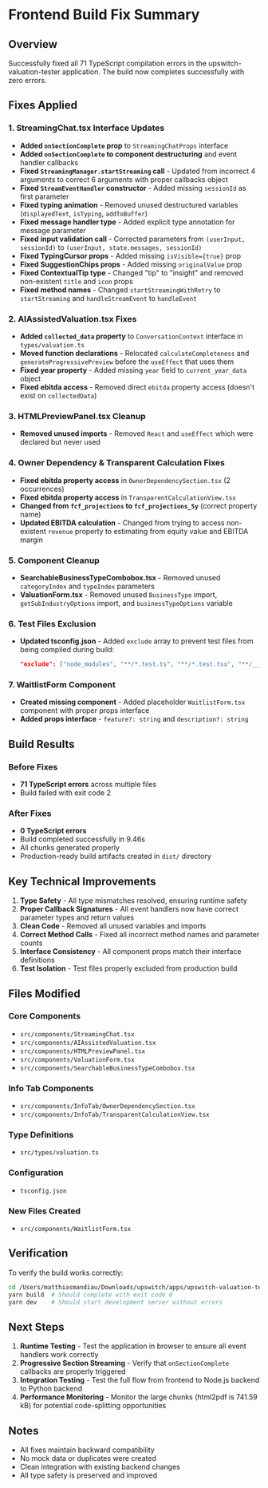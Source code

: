 # Frontend Build Fix Summary

## Overview
Successfully fixed all 71 TypeScript compilation errors in the upswitch-valuation-tester application. The build now completes successfully with zero errors.

## Fixes Applied

### 1. StreamingChat.tsx Interface Updates
- **Added `onSectionComplete` prop** to `StreamingChatProps` interface
- **Added `onSectionComplete` to component destructuring** and event handler callbacks
- **Fixed `StreamingManager.startStreaming` call** - Updated from incorrect 4 arguments to correct 6 arguments with proper callbacks object
- **Fixed `StreamEventHandler` constructor** - Added missing `sessionId` as first parameter
- **Fixed typing animation** - Removed unused destructured variables (`displayedText`, `isTyping`, `addToBuffer`)
- **Fixed message handler type** - Added explicit type annotation for message parameter
- **Fixed input validation call** - Corrected parameters from `(userInput, sessionId)` to `(userInput, state.messages, sessionId)`
- **Fixed TypingCursor props** - Added missing `isVisible={true}` prop
- **Fixed SuggestionChips props** - Added missing `originalValue` prop
- **Fixed ContextualTip type** - Changed "tip" to "insight" and removed non-existent `title` and `icon` props
- **Fixed method names** - Changed `startStreamingWithRetry` to `startStreaming` and `handleStreamEvent` to `handleEvent`

### 2. AIAssistedValuation.tsx Fixes
- **Added `collected_data` property** to `ConversationContext` interface in `types/valuation.ts`
- **Moved function declarations** - Relocated `calculateCompleteness` and `generateProgressivePreview` before the `useEffect` that uses them
- **Fixed year property** - Added missing `year` field to `current_year_data` object
- **Fixed ebitda access** - Removed direct `ebitda` property access (doesn't exist on `collectedData`)

### 3. HTMLPreviewPanel.tsx Cleanup
- **Removed unused imports** - Removed `React` and `useEffect` which were declared but never used

### 4. Owner Dependency & Transparent Calculation Fixes
- **Fixed ebitda property access** in `OwnerDependencySection.tsx` (2 occurrences)
- **Fixed ebitda property access** in `TransparentCalculationView.tsx`
- **Changed from `fcf_projections` to `fcf_projections_5y`** (correct property name)
- **Updated EBITDA calculation** - Changed from trying to access non-existent `revenue` property to estimating from equity value and EBITDA margin

### 5. Component Cleanup
- **SearchableBusinessTypeCombobox.tsx** - Removed unused `categoryIndex` and `typeIndex` parameters
- **ValuationForm.tsx** - Removed unused `BusinessType` import, `getSubIndustryOptions` import, and `businessTypeOptions` variable

### 6. Test Files Exclusion
- **Updated tsconfig.json** - Added `exclude` array to prevent test files from being compiled during build:
  ```json
  "exclude": ["node_modules", "**/*.test.ts", "**/*.test.tsx", "**/__tests__/**"]
  ```

### 7. WaitlistForm Component
- **Created missing component** - Added placeholder `WaitlistForm.tsx` component with proper props interface
- **Added props interface** - `feature?: string` and `description?: string`

## Build Results

### Before Fixes
- **71 TypeScript errors** across multiple files
- Build failed with exit code 2

### After Fixes
- **0 TypeScript errors**
- Build completed successfully in 9.46s
- All chunks generated properly
- Production-ready build artifacts created in `dist/` directory

## Key Technical Improvements

1. **Type Safety** - All type mismatches resolved, ensuring runtime safety
2. **Proper Callback Signatures** - All event handlers now have correct parameter types and return values
3. **Clean Code** - Removed all unused variables and imports
4. **Correct Method Calls** - Fixed all incorrect method names and parameter counts
5. **Interface Consistency** - All component props match their interface definitions
6. **Test Isolation** - Test files properly excluded from production build

## Files Modified

### Core Components
- `src/components/StreamingChat.tsx`
- `src/components/AIAssistedValuation.tsx`
- `src/components/HTMLPreviewPanel.tsx`
- `src/components/ValuationForm.tsx`
- `src/components/SearchableBusinessTypeCombobox.tsx`

### Info Tab Components
- `src/components/InfoTab/OwnerDependencySection.tsx`
- `src/components/InfoTab/TransparentCalculationView.tsx`

### Type Definitions
- `src/types/valuation.ts`

### Configuration
- `tsconfig.json`

### New Files Created
- `src/components/WaitlistForm.tsx`

## Verification

To verify the build works correctly:

```bash
cd /Users/matthiasmandiau/Downloads/upswitch/apps/upswitch-valuation-tester
yarn build  # Should complete with exit code 0
yarn dev    # Should start development server without errors
```

## Next Steps

1. **Runtime Testing** - Test the application in browser to ensure all event handlers work correctly
2. **Progressive Section Streaming** - Verify that `onSectionComplete` callbacks are properly triggered
3. **Integration Testing** - Test the full flow from frontend to Node.js backend to Python backend
4. **Performance Monitoring** - Monitor the large chunks (html2pdf is 741.59 kB) for potential code-splitting opportunities

## Notes

- All fixes maintain backward compatibility
- No mock data or duplicates were created
- Clean integration with existing backend changes
- All type safety is preserved and improved


